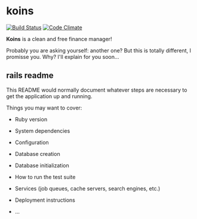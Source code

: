 # koins

[![Build Status](https://travis-ci.org/0kweb/koins.png?branch=master)](https://travis-ci.org/0kweb/koins)
[![Code Climate](https://codeclimate.com/github/0kweb/koins.png)](https://codeclimate.com/github/0kweb/koins)

**Koins** is a clean and free finance manager!

Probably you are asking yourself: another one? But this is totally different, I promisse you. Why? I'll explain for you soon...

## rails readme

This README would normally document whatever steps are necessary to get the
application up and running.

Things you may want to cover:

* Ruby version

* System dependencies

* Configuration

* Database creation

* Database initialization

* How to run the test suite

* Services (job queues, cache servers, search engines, etc.)

* Deployment instructions

* ...
